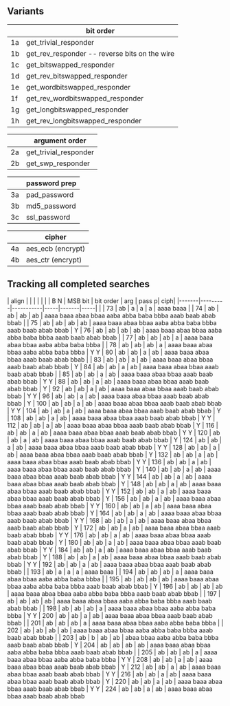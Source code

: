 ## Variants
|    | bit order |
|----|-----------|
| 1a | get_trivial_responder |
| 1b | get_rev_responder -- reverse bits on the wire |
| 1c | get_bitswapped_responder |
| 1d | get_rev_bitswapped_responder |
| 1e | get_wordbitswapped_responder |
| 1f | get_rev_wordbitswapped_responder |
| 1g | get_longbitswapped_responder |
| 1h | get_rev_longbitswapped_responder |

|    | argument order |
|----|----------------|
| 2a | get_trivial_responder |
| 2b | get_swp_responder |

|    | password prep |
|----|---------------|
| 3a | pad_password |
| 3b | md5_password |
| 3c | ssl_password |

|    | cipher |
|----| -------|
| 4a | aes_ecb (encrypt) |
| 4b | aes_ctr (encrypt) |

## Tracking all completed searches

| align |         |           |     |       |     |
| B  N  | MSB bit | bit order | arg | pass p| ciph|
|-------|---------|-----------|-----|-------|-----|
|       |  73     |  ab       |  a  |  a    | a   | aaaa baaa
|       |  74     |  ab       |  ab |  ab   | ab  | aaaa baaa abaa bbaa aaba abba baba bbba aaab baab abab bbab
|       |  75     |  ab       |  ab |  ab   | ab  | aaaa baaa abaa bbaa aaba abba baba bbba aaab baab abab bbab
|    Y  |  76     |  ab       |  ab |  ab   | ab  | aaaa baaa abaa bbaa aaba abba baba bbba aaab baab abab bbab
|       |  77     |  ab       |  ab |  ab   | a   | aaaa baaa abaa bbaa aaba abba baba bbba
|       |  78     |  ab       |  ab |  ab   | a   | aaaa baaa abaa bbaa aaba abba baba bbba
| Y  Y  |  80     |  ab       |  ab |  a    | ab  | aaaa baaa abaa bbaa                     aaab baab abab bbab
|       |  83     |  ab       |  ab |  a    | ab  | aaaa baaa abaa bbaa                     aaab baab abab bbab
|    Y  |  84     |  ab       |  ab |  a    | ab  | aaaa baaa abaa bbaa                     aaab baab abab bbab
|       |  85     |  ab       |  ab |  a    | ab  | aaaa baaa abaa bbaa                     aaab baab abab bbab
| Y  Y  |  88     | ab        |  ab |  a    | ab  | aaaa baaa abaa bbaa                     aaab baab abab bbab
|    Y  |  92     | ab        |  ab |  a    | ab  | aaaa baaa abaa bbaa                     aaab baab abab bbab
| Y  Y  |  96     | ab        |  ab |  a    | ab  | aaaa baaa abaa bbaa                     aaab baab abab bbab
|    Y  | 100     | ab        |  ab |  a    | ab  | aaaa baaa abaa bbaa                     aaab baab abab bbab
| Y  Y  | 104     | ab        |  ab |  a    | ab  | aaaa baaa abaa bbaa                     aaab baab abab bbab
|    Y  | 108     | ab        |  ab |  a    | ab  | aaaa baaa abaa bbaa                     aaab baab abab bbab
| Y  Y  | 112     | ab        |  ab |  a    | ab  | aaaa baaa abaa bbaa                     aaab baab abab bbab
|    Y  | 116     | ab        |  ab |  a    | ab  | aaaa baaa abaa bbaa                     aaab baab abab bbab
| Y  Y  | 120     | ab        |  ab |  a    | ab  | aaaa baaa abaa bbaa                     aaab baab abab bbab
|    Y  | 124     | ab        |  ab |  a    | ab  | aaaa baaa abaa bbaa                     aaab baab abab bbab
| Y  Y  | 128     | ab        |  ab |  a    | ab  | aaaa baaa abaa bbaa                     aaab baab abab bbab
|    Y  | 132     | ab        |  ab |  a    | ab  | aaaa baaa abaa bbaa                     aaab baab abab bbab
| Y  Y  | 136     | ab        |  ab |  a    | ab  | aaaa baaa abaa bbaa                     aaab baab abab bbab
|    Y  | 140     | ab        |  ab |  a    | ab  | aaaa baaa abaa bbaa                     aaab baab abab bbab
| Y  Y  | 144     | ab        |  ab |  a    | ab  | aaaa baaa abaa bbaa                     aaab baab abab bbab
|    Y  | 148     | ab        |  ab |  a    | ab  | aaaa baaa abaa bbaa                     aaab baab abab bbab
| Y  Y  | 152     | ab        |  ab |  a    | ab  | aaaa baaa abaa bbaa                     aaab baab abab bbab
|    Y  | 156     | ab        |  ab |  a    | ab  | aaaa baaa abaa bbaa                     aaab baab abab bbab
| Y  Y  | 160     | ab        |  ab |  a    | ab  | aaaa baaa abaa bbaa                     aaab baab abab bbab
|    Y  | 164     | ab        |  ab |  a    | ab  | aaaa baaa abaa bbaa                     aaab baab abab bbab
| Y  Y  | 168     | ab        |  ab |  a    | ab  | aaaa baaa abaa bbaa                     aaab baab abab bbab
|    Y  | 172     | ab        |  ab |  a    | ab  | aaaa baaa abaa bbaa                     aaab baab abab bbab
| Y  Y  | 176     | ab        |  ab |  a    | ab  | aaaa baaa abaa bbaa                     aaab baab abab bbab
|    Y  | 180     | ab        |  ab |  a    | ab  | aaaa baaa abaa bbaa                     aaab baab abab bbab
| Y  Y  | 184     | ab        |  ab |  a    | ab  | aaaa baaa abaa bbaa                     aaab baab abab bbab
|    Y  | 188     | ab        |  ab |  a    | ab  | aaaa baaa abaa bbaa                     aaab baab abab bbab
| Y  Y  | 192     | ab        |  ab |  a    | ab  | aaaa baaa abaa bbaa                     aaab baab abab bbab
|       | 193     |  ab       |  a  |  a    | a   | aaaa baaa
|       | 194     |  ab       |  ab |  ab   | a   | aaaa baaa abaa bbaa aaba abba baba bbba
|       | 195     |  ab       |  ab |  ab   | ab  | aaaa baaa abaa bbaa aaba abba baba bbba aaab baab abab bbab
|    Y  | 196     |  ab       |  ab |  ab   | ab  | aaaa baaa abaa bbaa aaba abba baba bbba aaab baab abab bbab
|       | 197     |  ab       |  ab |  ab   | ab  | aaaa baaa abaa bbaa aaba abba baba bbba aaab baab abab bbab
|       | 198     |  ab       |  ab |  ab   | a   | aaaa baaa abaa bbaa aaba abba baba bbba
| Y  Y  | 200     |  ab       |  ab |  a    | ab  | aaaa baaa abaa bbaa                     aaab baab abab bbab
|       | 201     |  ab       |  ab |  ab   | a   | aaaa baaa abaa bbaa aaba abba baba bbba
|       | 202     |  ab       |  ab |  ab   | ab  | aaaa baaa abaa bbaa aaba abba baba bbba aaab baab abab bbab
|       | 203     |  ab       |   b |  ab   | ab  |           abaa bbaa aaba abba baba bbba aaab baab abab bbab
|    Y  | 204     |  ab       |  ab |  ab   | ab  | aaaa baaa abaa bbaa aaba abba baba bbba aaab baab abab bbab
|       | 205     |  ab       |  ab |  ab   | a   | aaaa baaa abaa bbaa aaba abba baba bbba
| Y  Y  | 208     |  ab       |  ab |  a    | ab  | aaaa baaa abaa bbaa                      aaab baab abab bbab
|    Y  | 212     |  ab       |  ab |  a    | ab  | aaaa baaa abaa bbaa                      aaab baab abab bbab
| Y  Y  | 216     |  ab       |  ab |  a    | ab  | aaaa baaa abaa bbaa                      aaab baab abab bbab
|    Y  | 220     |  ab       |  ab |  a    | ab  | aaaa baaa abaa bbaa                      aaab baab abab bbab
| Y  Y  | 224     |  ab       |  ab |  a    | ab  | aaaa baaa abaa bbaa                      aaab baab abab bbab
